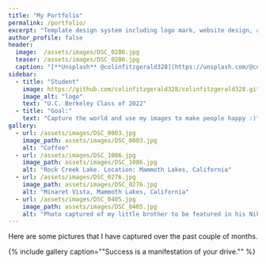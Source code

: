 ```yaml
---
title: "My Portfolio"
permalink: /portfolio/
excerpt: "Template design system including logo mark, website design, and branding applications."
author_profile: false
header:
  image:  /assets/images/DSC_0286.jpg
  teaser: /assets/images/DSC_0286.jpg
  caption: "[**Unsplash** @colinfitzgerald328](https://unsplash.com/@colinfitzgerald328)"
sidebar:
  - title: "Student"
    image: https://github.com/colinfitzgerald328/colinfitzgerald328.github.io/blob/master/assets/images/P1260418.jpg?raw=true
    image_alt: "logo"
    text: "U.C. Berkeley Class of 2022"
  - title: "Goal:"
    text: "Capture the world and use my images to make people happy :)"
gallery:
  - url: /assets/images/DSC_0003.jpg
    image_path: assets/images/DSC_0003.jpg
    alt: "Coffee"
  - url: /assets/images/DSC_1086.jpg
    image_path: assets/images/DSC_1086.jpg
    alt: "Rock Creek Lake. Location: Mammoth Lakes, California"
  - url: /assets/images/DSC_0276.jpg
    image_path: assets/images/DSC_0276.jpg
    alt: "Minaret Vista, Mammoth Lakes, California"
  - url: /assets/images/DSC_0405.jpg
    image_path: assets/images/DSC_0405.jpg
    alt: "Photo captured of my little brother to be featured in his Nike Cross Country Nationals photo."
---
```


Here are some pictures that I have captured over the past couple of months. 

{% include gallery caption=""Success is a manifestation of your drive."" %}

